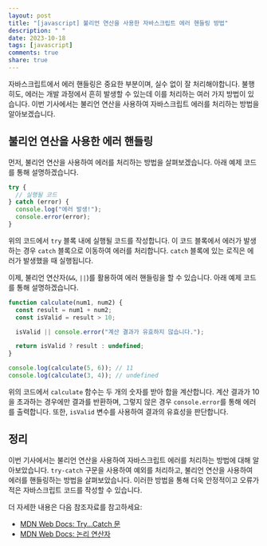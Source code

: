 ```yaml
---
layout: post
title: "[javascript] 불리언 연산을 사용한 자바스크립트 에러 핸들링 방법"
description: " "
date: 2023-10-18
tags: [javascript]
comments: true
share: true
---
```


자바스크립트에서 에러 핸들링은 중요한 부분이며, 실수 없이 잘 처리해야합니다. 불행히도, 에러는 개발 과정에서 흔히 발생할 수 있는데 이를 처리하는 여러 가지 방법이 있습니다. 이번 기사에서는 불리언 연산을 사용하여 자바스크립트 에러를 처리하는 방법을 알아보겠습니다.

## 불리언 연산을 사용한 에러 핸들링

먼저, 불리언 연산을 사용하여 에러를 처리하는 방법을 살펴보겠습니다. 아래 예제 코드를 통해 설명하겠습니다.

```javascript
try {
  // 실행될 코드
} catch (error) {
  console.log("에러 발생!");
  console.error(error);
}
```

위의 코드에서 `try` 블록 내에 실행될 코드를 작성합니다. 이 코드 블록에서 에러가 발생하는 경우 `catch` 블록으로 이동하여 에러를 처리합니다. `catch` 블록에 있는 로직은 에러가 발생했을 때 실행됩니다.

이제, 불리언 연산자(`&&`, `||`)를 활용하여 에러 핸들링을 할 수 있습니다. 아래 예제 코드를 통해 설명하겠습니다.

```javascript
function calculate(num1, num2) {
  const result = num1 + num2;
  const isValid = result > 10;

  isValid || console.error("계산 결과가 유효하지 않습니다.");

  return isValid ? result : undefined;
}

console.log(calculate(5, 6)); // 11
console.log(calculate(3, 4)); // undefined
```

위의 코드에서 `calculate` 함수는 두 개의 숫자를 받아 합을 계산합니다. 계산 결과가 10을 초과하는 경우에만 결과를 반환하며, 그렇지 않은 경우 `console.error`를 통해 에러를 출력합니다. 또한, `isValid` 변수를 사용하여 결과의 유효성을 판단합니다.

## 정리

이번 기사에서는 불리언 연산을 사용하여 자바스크립트 에러를 처리하는 방법에 대해 알아보았습니다. `try-catch` 구문을 사용하여 예외를 처리하고, 불리언 연산을 사용하여 에러를 핸들링하는 방법을 살펴보았습니다. 이러한 방법을 통해 더욱 안정적이고 오류가 적은 자바스크립트 코드를 작성할 수 있습니다.

더 자세한 내용은 다음 참조자료를 참고하세요:

- [MDN Web Docs: Try...Catch 문](https://developer.mozilla.org/ko/docs/Web/JavaScript/Reference/Statements/try...catch)
- [MDN Web Docs: 논리 연산자](https://developer.mozilla.org/ko/docs/Web/JavaScript/Reference/Operators/Logical_Operators)